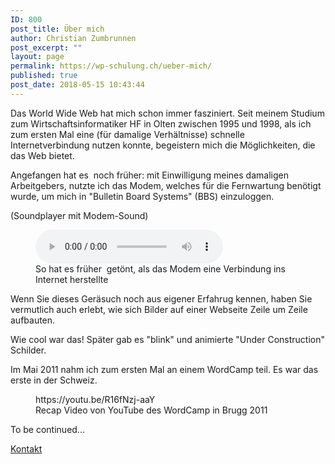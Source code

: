 ```yaml
---
ID: 800
post_title: Über mich
author: Christian Zumbrunnen
post_excerpt: ""
layout: page
permalink: https://wp-schulung.ch/ueber-mich/
published: true
post_date: 2018-05-15 10:43:44
---
```

<!-- wp:paragraph -->
<p>Das World Wide Web hat mich schon immer fasziniert. Seit meinem Studium zum Wirtschaftsinformatiker HF in Olten zwischen 1995 und 1998, als ich zum ersten Mal eine (für damalige Verhältnisse) schnelle Internetverbindung nutzen konnte, begeistern mich die Möglichkeiten, die das Web bietet.</p>
<!-- /wp:paragraph -->

<!-- wp:paragraph -->
<p>Angefangen hat es  noch früher: mit Einwilligung meines damaligen Arbeitgebers, nutzte ich das Modem, welches für die Fernwartung benötigt wurde, um mich in "Bulletin Board Systems" (BBS) einzuloggen.</p>
<!-- /wp:paragraph -->

<!-- wp:paragraph -->
<p>(Soundplayer mit Modem-Sound)</p>
<!-- /wp:paragraph -->

<!-- wp:audio {"id":4942} -->
<figure class="wp-block-audio"><audio controls src="https://wp-schulung.ch/wp-content/uploads/modem-sound.mp3"></audio><figcaption>So hat es früher  getönt, als das Modem eine Verbindung ins Internet herstellte</figcaption></figure>
<!-- /wp:audio -->

<!-- wp:paragraph -->
<p>Wenn Sie dieses Geräsuch noch aus eigener Erfahrug kennen, haben Sie vermutlich auch erlebt, wie sich Bilder auf einer Webseite Zeile um Zeile aufbauten.</p>
<!-- /wp:paragraph -->

<!-- wp:paragraph -->
<p>Wie cool war das! Später gab es "blink" und animierte "Under Construction" Schilder.</p>
<!-- /wp:paragraph -->

<!-- wp:paragraph -->
<p></p>
<!-- /wp:paragraph -->

<!-- wp:paragraph -->
<p>Im Mai 2011 nahm ich zum ersten Mal an einem WordCamp teil. Es war das erste in der Schweiz.</p>
<!-- /wp:paragraph -->

<!-- wp:paragraph -->
<p></p>
<!-- /wp:paragraph -->

<!-- wp:core-embed/youtube {"url":"https://youtu.be/R16fNzj-aaY","type":"video","providerNameSlug":"youtube"} -->
<figure class="wp-block-embed-youtube wp-block-embed is-type-video is-provider-youtube">
https://youtu.be/R16fNzj-aaY
<figcaption>Recap Video von YouTube des WordCamp in Brugg 2011</figcaption></figure>
<!-- /wp:core-embed/youtube -->

<!-- wp:paragraph -->
<p>To be continued...</p>
<!-- /wp:paragraph -->

<!-- wp:paragraph -->
<p><a href="https://wp-schulung.ch/kontakt/">Kontakt</a></p>
<!-- /wp:paragraph -->
